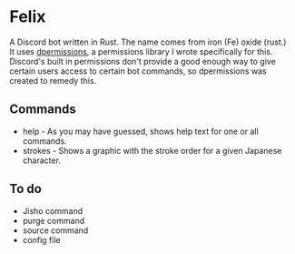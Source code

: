 # Felix
A Discord bot written in Rust. The name comes from iron (Fe) oxide (rust.) <br/>
It uses [dpermissions](https://github.com/rrredface/dpermissions), a permissions library I wrote specifically for this.
Discord's built in permissions don't provide a good enough way to give certain users access to certain bot commands,
so dpermissions was created to remedy this.
## Commands
- help - As you may have guessed, shows help text for one or all commands.
- strokes - Shows a graphic with the stroke order for a given Japanese character.

## To do
- Jisho command
- purge command
- source command
- config file

